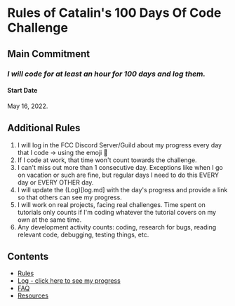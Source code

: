 # Rules of Catalin's 100 Days Of Code Challenge

## Main Commitment
### *I will code for at least an hour for 100 days and log them.*

#### Start Date
May 16, 2022.

## Additional Rules
1. I will log in the FCC Discord Server/Guild about my progress every day that I code -> using the emoji :100:
2. If I code at work, that time won't count towards the challenge.
3. I can't miss out more than 1 consecutive day. Exceptions like when I go on vacation or such are fine, but regular days I need to do this EVERY day or EVERY OTHER day.
4. I will update the (Log)[log.md] with the day's progress and provide a link so that others can see my progress.
5. I will work on real projects, facing real challenges. Time spent on tutorials only counts if I'm coding whatever the tutorial covers on my own at the same time.
6. Any development activity counts: coding, research for bugs, reading relevant code, debugging, testing things, etc.

<!--
## Ideas to make this challenge more effective
1. To increase the chances of success, it's a requirement that you add a link to each of the day posts in the [log](log.md). It can be a link to a commit on GitHub, a link to a blog post
2. If you get upset or stuck, read this article: [Learning to Code: When It Gets Dark](https://www.freecodecamp.org/news/learning-to-code-when-it-gets-dark-e485edfb58fd/)
3. If you don't know why there is such an emphasis on working on the projects vs doing tutorials or online courses, read this: [How to Get a Developer Job in Less Than a Year](https://www.freecodecamp.org/news/how-to-get-a-developer-job-in-less-than-a-year-c27bbfe71645/)
4. If you can't push your code to GitHub for some reason (e.g. if you're only starting to code and doing interactive exercises), provide a link to a tweet. You can think of something else as long as your challenge stays public - and you get the benefit of being committed to it and accountable for your progress.
5. Another good bonus of forking this repo -> if you haven't worked with Markdown before, it's a good way to practice.
-->
## Contents
* [Rules](rules.md)
* [Log - click here to see my progress](log.md)
* [FAQ](FAQ.md)
* [Resources](resources.md)
